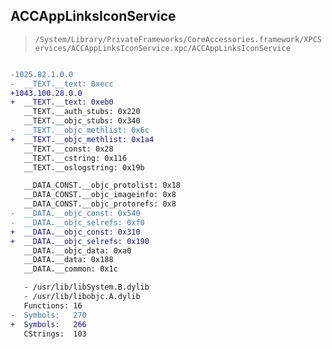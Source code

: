 ## ACCAppLinksIconService

> `/System/Library/PrivateFrameworks/CoreAccessories.framework/XPCServices/ACCAppLinksIconService.xpc/ACCAppLinksIconService`

```diff

-1025.82.1.0.0
-  __TEXT.__text: 0xecc
+1043.100.28.0.0
+  __TEXT.__text: 0xeb0
   __TEXT.__auth_stubs: 0x220
   __TEXT.__objc_stubs: 0x340
-  __TEXT.__objc_methlist: 0x6c
+  __TEXT.__objc_methlist: 0x1a4
   __TEXT.__const: 0x28
   __TEXT.__cstring: 0x116
   __TEXT.__oslogstring: 0x19b

   __DATA_CONST.__objc_protolist: 0x18
   __DATA_CONST.__objc_imageinfo: 0x8
   __DATA_CONST.__objc_protorefs: 0x8
-  __DATA.__objc_const: 0x540
-  __DATA.__objc_selrefs: 0xf0
+  __DATA.__objc_const: 0x310
+  __DATA.__objc_selrefs: 0x190
   __DATA.__objc_data: 0xa0
   __DATA.__data: 0x188
   __DATA.__common: 0x1c

   - /usr/lib/libSystem.B.dylib
   - /usr/lib/libobjc.A.dylib
   Functions: 16
-  Symbols:   270
+  Symbols:   266
   CStrings:  103
 

```
